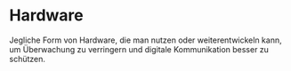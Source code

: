 # Hardware

Jegliche Form von Hardware, die man nutzen oder weiterentwickeln kann, um Überwachung zu verringern und digitale Kommunikation besser zu schützen. 

